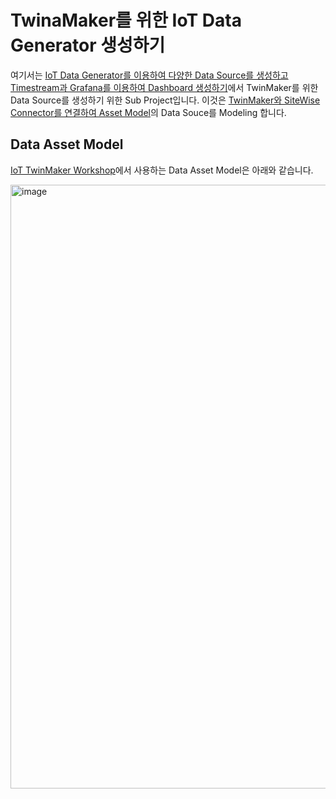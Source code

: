 # TwinaMaker를 위한 IoT Data Generator 생성하기

여기서는 [IoT Data Generator를 이용하여 다양한 Data Source를 생성하고 Timestream과 Grafana를 이용하여 Dashboard 생성하기](https://github.com/kyopark2014/iot-data-generator)에서 TwinMaker를 위한 Data Source를 생성하기 위한 Sub Project입니다. 이것은 [TwinMaker와 SiteWise Connector를 연결하여 Asset Model](https://catalog.us-east-1.prod.workshops.aws/workshops/35e910c5-245f-41db-8284-73f0df0eb9ab/ko-KR/3/2)의 Data Souce를 Modeling 합니다.

## Data Asset Model

[IoT TwinMaker Workshop](https://catalog.us-east-1.prod.workshops.aws/workshops/35e910c5-245f-41db-8284-73f0df0eb9ab/ko-KR)에서 사용하는 Data Asset Model은 아래와 같습니다. 

<img width="966" alt="image" src="https://user-images.githubusercontent.com/52392004/177897359-a294132a-7668-4033-8dcd-7198f1dbe525.png">
